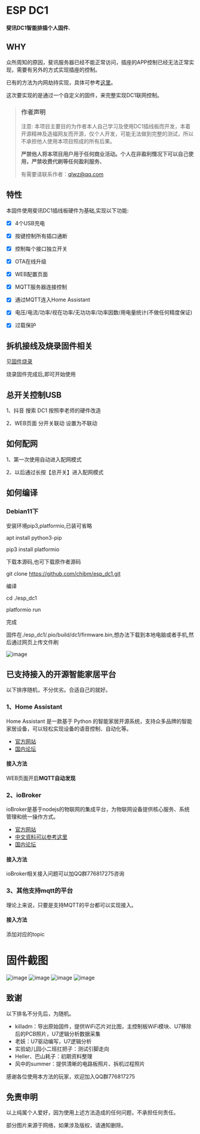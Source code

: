 # ESP DC1
**斐讯DC1智能排插个人固件.**

## WHY
众所周知的原因，斐讯服务器已经不能正常访问，插座的APP控制已经无法正常实现，需要有另外的方式实现插座的控制。

已有的方法为内网劫持实现，具体可参考[这里](https://bbs.hassbian.com/thread-5637-1-1.html)。

这次要实现的是通过一个自定义的固件，来完整实现DC1联网控制。

> ### 作者声明
>
> 注意: 本项目主要目的为作者本人自己学习及使用DC1插线板而开发，本着开源精神及造福网友而开源，仅个人开发，可能无法做到完整的测试，所以不承担他人使用本项目照成的所有后果。
>
> **严禁他人将本项目用户用于任何商业活动。个人在非盈利情况下可以自己使用，严禁收费代刷等任何盈利服务、**
> 
> 有需要请联系作者：qlwz@qq.com


## 特性

本固件使用斐讯DC1插线板硬件为基础,实现以下功能:

- [x] 4个USB充电
- [x] 按键控制所有插口通断
- [x] 控制每个接口独立开关
- [x] OTA在线升级
- [x] WEB配置页面
- [x] MQTT服务器连接控制
- [x] 通过MQTT连入Home Assistant
- [x] 电压/电流/功率/视在功率/无功功率/功率因数/用电量统计(不做任何精度保证)
- [x] 过载保护


## 拆机接线及烧录固件相关

见[固件烧录](固件烧录.md)

烧录固件完成后,即可开始使用

## 总开关控制USB

1、抖音 搜索 DC1 按照李老师的硬件改造

2、WEB页面 分开关联动 设置为不联动

## 如何配网

1、第一次使用自动进入配网模式

2、以后通过长按【总开关】进入配网模式

## 如何编译

### Debian11下

安装环境pip3,platformio,已装可省略

apt install python3-pip

pip3 install platformio

下载本源码,也可下载原作者源码

git clone https://github.com/chibm/esp_dc1.git

编译

cd ./esp_dc1

platformio run

完成

固件在./esp_dc1/.pio/build/dc1/firmware.bin,想办法下载到本地电脑或者手机,然后通过网页上传文件刷

![image](https://user-images.githubusercontent.com/67989598/205861919-71603fa0-20ba-4a8f-8902-91a3f495b59b.png)



## 已支持接入的开源智能家居平台
以下排序随机，不分优劣。合适自己的就好。

### 1、Home Assistant
Home Assistant 是一款基于 Python 的智能家居开源系统，支持众多品牌的智能家居设备，可以轻松实现设备的语音控制、自动化等。
- [官方网站](https://www.home-assistant.io/)
- [国内论坛](https://bbs.hassbian.com/)

#### 接入方法
WEB页面开启**MQTT自动发现**  

### 2、ioBroker
ioBroker是基于nodejs的物联网的集成平台，为物联网设备提供核心服务、系统管理和统一操作方式。
- [官方网站](http://www.iobroker.net)
- [中文资料可以参考这里](https://doc.iobroker.cn/#/_zh-cn/)
- [国内论坛](https://bbs.iobroker.cn)
#### 接入方法
ioBroker相关接入问题可以加QQ群776817275咨询

### 3、其他支持mqtt的平台
理论上来说，只要是支持MQTT的平台都可以实现接入。

#### 接入方法
添加对应的topic

# 固件截图

![image](https://github.com/qlwz/esp_dc1/blob/master/file/images/tab1.png)
![image](https://github.com/qlwz/esp_dc1/blob/master/file/images/tab2.png)
![image](https://github.com/qlwz/esp_dc1/blob/master/file/images/tab3.png)
![image](https://github.com/qlwz/esp_dc1/blob/master/file/images/tab4.png)

## 致谢
以下排名不分先后，为随机。
- killadm：导出原始固件，提供WiFi芯片对比图，主控制板WiFi模块、U7移除后的PCB照片，U7逻辑分析数据采集
- 老妖：U7驱动编写，U7逻辑分析
- 实验幼儿园小二班扛把子：测试引脚走向
- Heller、巴山耗子：初期资料整理
- 风中的summer：提供清晰的电路板照片、拆机过程照片

感谢各位使用本方法的玩家，欢迎加入QQ群776817275

## 免责申明
以上纯属个人爱好，因为使用上述方法造成的任何问题，不承担任何责任。

部分图片来源于网络，如果涉及版权，请通知删除。
